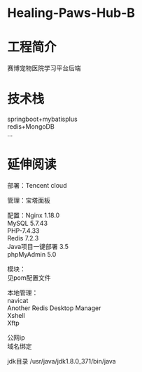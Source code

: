 # Healing-Paws-Hub-B

# 工程简介
赛博宠物医院学习平台后端
# 技术栈
springboot+mybatisplus  
redis+MongoDB  
...
# 延伸阅读

部署：Tencent cloud

管理：宝塔面板  

配置：Nginx 1.18.0  
MySQL 5.7.43  
PHP-7.4.33  
Redis 7.2.3  
Java项目一键部署 3.5  
phpMyAdmin 5.0

模块：  
见pom配置文件  

本地管理：  
navicat  
Another Redis Desktop Manager  
Xshell  
Xftp  

公网ip  
域名绑定

jdk目录
/usr/java/jdk1.8.0_371/bin/java
